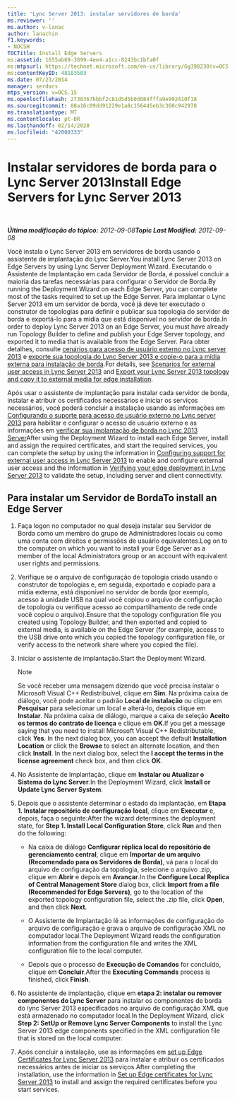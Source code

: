 ```yaml
---
title: 'Lync Server 2013: instalar servidores de borda'
ms.reviewer: ''
ms.author: v-lanac
author: lanachin
f1.keywords:
- NOCSH
TOCTitle: Install Edge Servers
ms:assetid: 1655ab69-3899-4ee4-a1cc-8243bc1bfa0f
ms:mtpsurl: https://technet.microsoft.com/en-us/library/Gg398230(v=OCS.15)
ms:contentKeyID: 48183503
ms.date: 07/23/2014
manager: serdars
mtps_version: v=OCS.15
ms.openlocfilehash: 2738367bbbf2c81d5d5b0d084fffa9e992410f18
ms.sourcegitcommit: 88a16c09dd91229e1a8c156445eb3c360c942978
ms.translationtype: MT
ms.contentlocale: pt-BR
ms.lasthandoff: 02/14/2020
ms.locfileid: "42008333"
---
```

<div data-xmlns="http://www.w3.org/1999/xhtml">

<div class="topic" data-xmlns="http://www.w3.org/1999/xhtml" data-msxsl="urn:schemas-microsoft-com:xslt" data-cs="http://msdn.microsoft.com/">

<div data-asp="http://msdn2.microsoft.com/asp">

# <a name="install-edge-servers-for-lync-server-2013"></a><span data-ttu-id="dd6bd-102">Instalar servidores de borda para o Lync Server 2013</span><span class="sxs-lookup"><span data-stu-id="dd6bd-102">Install Edge Servers for Lync Server 2013</span></span>

</div>

<div id="mainSection">

<div id="mainBody">

<span> </span>

<span data-ttu-id="dd6bd-103">_**Última modificação do tópico:** 2012-09-08_</span><span class="sxs-lookup"><span data-stu-id="dd6bd-103">_**Topic Last Modified:** 2012-09-08_</span></span>

<span data-ttu-id="dd6bd-104">Você instala o Lync Server 2013 em servidores de borda usando o assistente de implantação do Lync Server.</span><span class="sxs-lookup"><span data-stu-id="dd6bd-104">You install Lync Server 2013 on Edge Servers by using Lync Server Deployment Wizard.</span></span> <span data-ttu-id="dd6bd-105">Executando o Assistente de Implantação em cada Servidor de Borda, é possível concluir a maioria das tarefas necessárias para configurar o Servidor de Borda.</span><span class="sxs-lookup"><span data-stu-id="dd6bd-105">By running the Deployment Wizard on each Edge Server, you can complete most of the tasks required to set up the Edge Server.</span></span> <span data-ttu-id="dd6bd-106">Para implantar o Lync Server 2013 em um servidor de borda, você já deve ter executado o construtor de topologias para definir e publicar sua topologia do servidor de borda e exportá-lo para a mídia que está disponível no servidor de borda.</span><span class="sxs-lookup"><span data-stu-id="dd6bd-106">In order to deploy Lync Server 2013 on an Edge Server, you must have already run Topology Builder to define and publish your Edge Server topology, and exported it to media that is available from the Edge Server.</span></span> <span data-ttu-id="dd6bd-107">Para obter detalhes, consulte [cenários para acesso de usuário externo no Lync server 2013](lync-server-2013-scenarios-for-external-user-access.md) e [exporte sua topologia do Lync Server 2013 e copie-o para a mídia externa para instalação de borda](lync-server-2013-export-your-topology-and-copy-it-to-external-media-for-edge-installation.md).</span><span class="sxs-lookup"><span data-stu-id="dd6bd-107">For details, see [Scenarios for external user access in Lync Server 2013](lync-server-2013-scenarios-for-external-user-access.md) and [Export your Lync Server 2013 topology and copy it to external media for edge installation](lync-server-2013-export-your-topology-and-copy-it-to-external-media-for-edge-installation.md).</span></span>

<span data-ttu-id="dd6bd-108">Após usar o assistente de implantação para instalar cada servidor de borda, instalar e atribuir os certificados necessários e iniciar os serviços necessários, você poderá concluir a instalação usando as informações em [Configurando o suporte para acesso de usuário externo no Lync server 2013](lync-server-2013-configuring-support-for-external-user-access.md) para habilitar e configurar o acesso de usuário externo e as informações em [verificar sua implantação de borda no Lync 2013 Server](lync-server-2013-verifying-your-edge-deployment.md)</span><span class="sxs-lookup"><span data-stu-id="dd6bd-108">After using the Deployment Wizard to install each Edge Server, install and assign the required certificates, and start the required services, you can complete the setup by using the information in [Configuring support for external user access in Lync Server 2013](lync-server-2013-configuring-support-for-external-user-access.md) to enable and configure external user access and the information in [Verifying your edge deployment in Lync Server 2013](lync-server-2013-verifying-your-edge-deployment.md) to validate the setup, including server and client connectivity.</span></span>

<div>

## <a name="to-install-an-edge-server"></a><span data-ttu-id="dd6bd-109">Para instalar um Servidor de Borda</span><span class="sxs-lookup"><span data-stu-id="dd6bd-109">To install an Edge Server</span></span>

1.  <span data-ttu-id="dd6bd-110">Faça logon no computador no qual deseja instalar seu Servidor de Borda como um membro do grupo de Administradores locais ou como uma conta com direitos e permissões de usuário equivalentes.</span><span class="sxs-lookup"><span data-stu-id="dd6bd-110">Log on to the computer on which you want to install your Edge Server as a member of the local Administrators group or an account with equivalent user rights and permissions.</span></span>

2.  <span data-ttu-id="dd6bd-111">Verifique se o arquivo de configuração de topologia criado usando o construtor de topologias e, em seguida, exportado e copiado para a mídia externa, está disponível no servidor de borda (por exemplo, acesso à unidade USB na qual você copiou o arquivo de configuração de topologia ou verifique acesso ao compartilhamento de rede onde você copiou o arquivo).</span><span class="sxs-lookup"><span data-stu-id="dd6bd-111">Ensure that the topology configuration file you created using Topology Builder, and then exported and copied to external media, is available on the Edge Server (for example, access to the USB drive onto which you copied the topology configuration file, or verify access to the network share where you copied the file).</span></span>

3.  <span data-ttu-id="dd6bd-112">Iniciar o assistente de implantação.</span><span class="sxs-lookup"><span data-stu-id="dd6bd-112">Start the Deployment Wizard.</span></span>
    
    <div>
    

    > [!NOTE]  
    > <span data-ttu-id="dd6bd-p102">Se você receber uma mensagem dizendo que você precisa instalar o Microsoft Visual C++ Redistribuível, clique em <STRONG>Sim</STRONG>. Na próxima caixa de diálogo, você pode aceitar o padrão <STRONG>Local de instalação</STRONG> ou clique em <STRONG>Pesquisar</STRONG> para selecionar um local e alterá-lo, depois clique em <STRONG>Instalar</STRONG>. Na próxima caixa de diálogo, marque a caixa de seleção <STRONG>Aceito os termos do contrato de licença</STRONG> e clique em <STRONG>OK</STRONG>.</span><span class="sxs-lookup"><span data-stu-id="dd6bd-p102">If you get a message saying that you need to install Microsoft Visual C++ Redistributable, click <STRONG>Yes</STRONG>. In the next dialog box, you can accept the default <STRONG>Installation Location</STRONG> or click the <STRONG>Browse</STRONG> to select an alternate location, and then click <STRONG>Install</STRONG>. In the next dialog box, select the <STRONG>I accept the terms in the license agreement</STRONG> check box, and then click <STRONG>OK</STRONG>.</span></span>

    
    </div>

4.  <span data-ttu-id="dd6bd-116">No Assistente de Implantação, clique em **Instalar ou Atualizar o Sistema do Lync Server**.</span><span class="sxs-lookup"><span data-stu-id="dd6bd-116">In the Deployment Wizard, click **Install or Update Lync Server System**.</span></span>

5.  <span data-ttu-id="dd6bd-117">Depois que o assistente determinar o estado da implantação, em **Etapa 1. Instalar repositório de configuração local**, clique em **Executar** e, depois, faça o seguinte:</span><span class="sxs-lookup"><span data-stu-id="dd6bd-117">After the wizard determines the deployment state, for **Step 1. Install Local Configuration Store**, click **Run** and then do the following:</span></span>
    
      - <span data-ttu-id="dd6bd-118">Na caixa de diálogo **Configurar réplica local do repositório de gerenciamento central**, clique em **Importar de um arquivo (Recomendado para os Servidores de Borda)**, vá para o local do arquivo de configuração da topologia, selecione o arquivo .zip, clique em **Abrir** e depois em **Avançar**.</span><span class="sxs-lookup"><span data-stu-id="dd6bd-118">In the **Configure Local Replica of Central Management Store** dialog box, click **Import from a file (Recommended for Edge Servers)**, go to the location of the exported topology configuration file, select the .zip file, click **Open**, and then click **Next**.</span></span>
    
      - <span data-ttu-id="dd6bd-119">O Assistente de Implantação lê as informações de configuração do arquivo de configuração e grava o arquivo de configuração XML no computador local.</span><span class="sxs-lookup"><span data-stu-id="dd6bd-119">The Deployment Wizard reads the configuration information from the configuration file and writes the XML configuration file to the local computer.</span></span>
    
      - <span data-ttu-id="dd6bd-120">Depois que o processo de **Execução de Comandos** for concluído, clique em **Concluir**.</span><span class="sxs-lookup"><span data-stu-id="dd6bd-120">After the **Executing Commands** process is finished, click **Finish**.</span></span>

6.  <span data-ttu-id="dd6bd-121">No assistente de implantação, clique em **etapa 2: instalar ou remover componentes do Lync Server** para instalar os componentes de borda do lync Server 2013 especificados no arquivo de configuração XML que está armazenado no computador local.</span><span class="sxs-lookup"><span data-stu-id="dd6bd-121">In the Deployment Wizard, click **Step 2: SetUp or Remove Lync Server Components** to install the Lync Server 2013 edge components specified in the XML configuration file that is stored on the local computer.</span></span>

7.  <span data-ttu-id="dd6bd-122">Após concluir a instalação, use as informações em [set up Edge Certificates for Lync Server 2013](lync-server-2013-set-up-edge-certificates.md) para instalar e atribuir os certificados necessários antes de iniciar os serviços.</span><span class="sxs-lookup"><span data-stu-id="dd6bd-122">After completing the installation, use the information in [Set up Edge certificates for Lync Server 2013](lync-server-2013-set-up-edge-certificates.md) to install and assign the required certificates before you start services.</span></span>

</div>

</div>

<span> </span>

</div>

</div>

</div>

